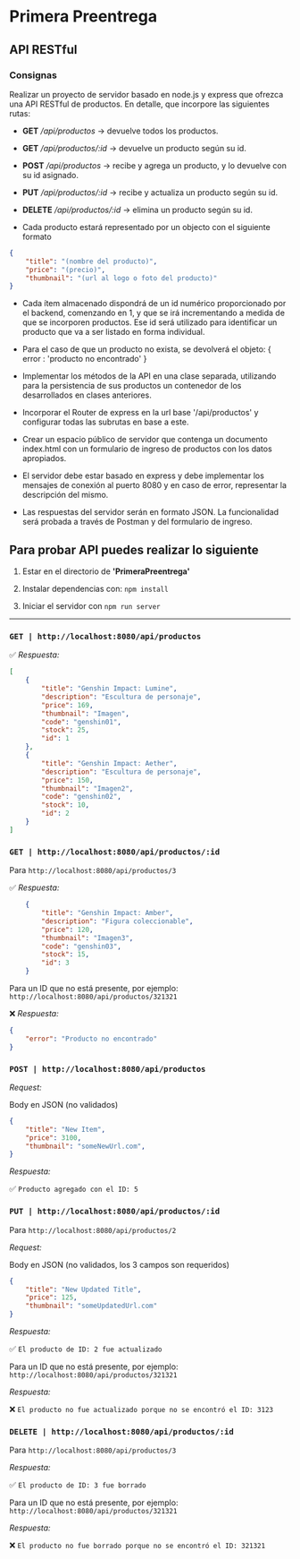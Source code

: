 # Primera Preentrega
## API RESTful

### Consignas

Realizar un proyecto de servidor basado en node.js y express que ofrezca una API RESTful de productos. En detalle, que incorpore las siguientes rutas:

- **GET** */api/productos* -> devuelve todos los productos.
- **GET** */api/productos/:id* -> devuelve un producto según su id.
- **POST** */api/productos* -> recibe y agrega un producto, y lo devuelve con su id asignado.
- **PUT** */api/productos/:id* -> recibe y actualiza un producto según su id.
- **DELETE** */api/productos/:id* -> elimina un producto según su id.

- Cada producto estará representado por un objecto con el siguiente formato

```json
{
    "title": "(nombre del producto)",
    "price": "(precio)",
    "thumbnail": "(url al logo o foto del producto)"
}
```
- Cada ítem almacenado dispondrá de un id numérico proporcionado por el backend, comenzando en 1, y que se irá incrementando a medida de que se incorporen productos. Ese id será utilizado para identificar un producto que va a ser listado en forma individual.

- Para el caso de que un producto no exista, se devolverá el objeto:
{ error : 'producto no encontrado' }

- Implementar los métodos de la API en una clase separada, utilizando para la persistencia de sus productos un contenedor de los desarrollados en clases anteriores.

- Incorporar el Router de express en la url base '/api/productos' y configurar todas las subrutas en base a este.

- Crear un espacio público de servidor que contenga un documento index.html con un formulario de ingreso de productos con los datos apropiados.

- El servidor debe estar basado en express y debe implementar los mensajes de conexión al puerto 8080 y en caso de error, representar la descripción del mismo.

- Las respuestas del servidor serán en formato JSON. La funcionalidad será probada a través de Postman y del formulario de ingreso.

## Para probar API puedes realizar lo siguiente

1. Estar en el directorio de **'PrimeraPreentrega'**

2. Instalar dependencias con: `npm install`

3. Iniciar el servidor con `npm run server`

----

### `GET | http://localhost:8080/api/productos`

✅ *Respuesta:*

```json
[
    {
        "title": "Genshin Impact: Lumine",
        "description": "Escultura de personaje",
        "price": 169,
        "thumbnail": "Imagen",
        "code": "genshin01",
        "stock": 25,
        "id": 1
    },
    {
        "title": "Genshin Impact: Aether",
        "description": "Escultura de personaje",
        "price": 150,
        "thumbnail": "Imagen2",
        "code": "genshin02",
        "stock": 10,
        "id": 2
    }
]
```
### `GET | http://localhost:8080/api/productos/:id`

Para `http://localhost:8080/api/productos/3`

✅ *Respuesta:*

```json
    {
        "title": "Genshin Impact: Amber",
        "description": "Figura coleccionable",
        "price": 120,
        "thumbnail": "Imagen3",
        "code": "genshin03",
        "stock": 15,
        "id": 3
    }
```

Para un ID que no está presente, por ejemplo: `http://localhost:8080/api/productos/321321`

❌ *Respuesta:*

```json
{
    "error": "Producto no encontrado"
}
```

### `POST | http://localhost:8080/api/productos`

*Request:*

Body en JSON (no validados)

```json
{
    "title": "New Item",
    "price": 3100,
    "thumbnail": "someNewUrl.com",
}
```

*Respuesta:*

✅ `Producto agregado con el ID: 5`


### `PUT | http://localhost:8080/api/productos/:id`

Para `http://localhost:8080/api/productos/2`

*Request:*

Body en JSON (no validados, los 3 campos son requeridos)

```json
{
    "title": "New Updated Title",
    "price": 125,
    "thumbnail": "someUpdatedUrl.com"
}

```

*Respuesta:*

✅ `El producto de ID: 2 fue actualizado`

Para un ID que no está presente, por ejemplo: `http://localhost:8080/api/productos/321321`

*Respuesta:*

❌ `El producto no fue actualizado porque no se encontró el ID: 3123`

### `DELETE | http://localhost:8080/api/productos/:id`

Para `http://localhost:8080/api/productos/3`

*Respuesta:*

✅ `El producto de ID: 3 fue borrado`

Para un ID que no está presente, por ejemplo: `http://localhost:8080/api/productos/321321`

*Respuesta:*

❌ `El producto no fue borrado porque no se encontró el ID: 321321`